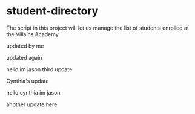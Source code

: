 # student-directory

The script in this project will let us manage the list of students enrolled at the Villains Academy

updated by me

updated again

hello im jason
third update

Cynthia's update

hello cynthia im jason

another update here
